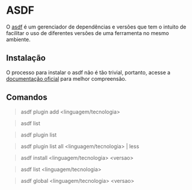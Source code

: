 # ASDF
O [asdf](https://asdf-vm.com/) é um gerenciador de dependências e versões que tem o intuito de facilitar o uso de diferentes versões de uma ferramenta no mesmo ambiente.

## Instalação
O processo para instalar o asdf não é tão trivial, portanto, acesse a [documentação oficial](https://asdf-vm.com/guide/getting-started.html) para melhor compreensão.

## Comandos
> asdf plugin add <linguagem/tecnologia>

> asdf list

> asdf plugin list

> asdf plugin list all <linguagem/tecnologia> | less

> asdf install <linguagem/tecnologia> \<versao>

> asdf list <linguagem/tecnologia>

> asdf global <linguagem/tecnologia> \<versao>